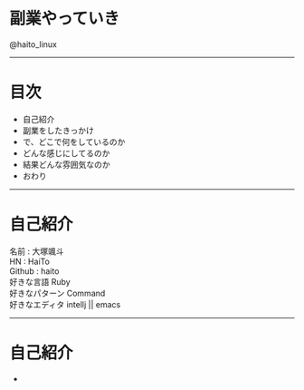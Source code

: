 # 副業やっていき
@haito_linux

---

# 目次
- 自己紹介
- 副業をしたきっかけ
- で、どこで何をしているのか
- どんな感じにしてるのか
- 結果どんな雰囲気なのか
- おわり

---

# 自己紹介

名前 : 大塚颯斗  
HN   : HaiTo  
Github : haito  
好きな言語 Ruby  
好きなパターン Command  
好きなエディタ intellj || emacs  

---

# 自己紹介
- 
